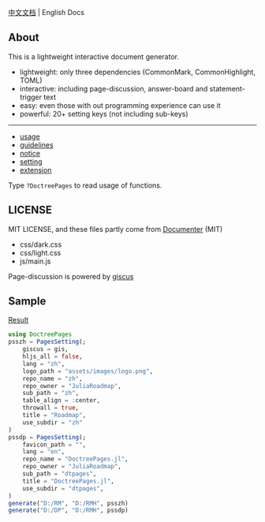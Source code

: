 [中文文档](README.md) | English Docs

## About
This is a lightweight interactive document generator.
* lightweight: only three dependencies (CommonMark, CommonHighlight, TOML)
* interactive: including page-discussion, answer-board and statement-trigger text
* easy: even those with out programming experience can use it
* powerful: 20+ setting keys (not including sub-keys)

---

* [usage](docs/en/usage.md)
* [guidelines](docs/en/guidelines.md)
* [notice](docs/en/notice.md)
* [setting](docs/en/settings.md)
* [extension](docs/en/extension.md)

Type `?DoctreePages` to read usage of functions.

## LICENSE
MIT LICENSE, and these files partly come from [Documenter](https://github.com/JuliaDocs/Documenter.jl) (MIT)
* css/dark.css
* css/light.css
* js/main.js

Page-discussion is powered by [giscus](https://github.com/giscus/giscus)

## Sample
[Result](https://juliaroadmap.github.io/docs/meta/doctest.html)
```jl
using DoctreePages
psszh = PagesSetting(;
	giscus = gis,
	hljs_all = false,
	lang = "zh",
	logo_path = "assets/images/logo.png",
	repo_name = "zh",
	repo_owner = "JuliaRoadmap",
	sub_path = "zh",
	table_align = :center,
	throwall = true,
	title = "Roadmap",
	use_subdir = "zh"
)
pssdp = PagesSetting(;
	favicon_path = "",
	lang = "en",
	repo_name = "DoctreePages.jl",
	repo_owner = "JuliaRoadmap",
	sub_path = "dtpages",
	title = "DoctreePages.jl",
	use_subdir = "dtpages",
)
generate("D:/RM", "D:/RMH", psszh)
generate("D:/DP", "D:/RMH", pssdp)
```
